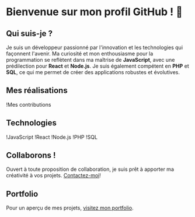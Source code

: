# Bienvenue sur mon profil GitHub ! 👋

## Qui suis-je ?
Je suis un développeur passionné par l'innovation et les technologies qui façonnent l'avenir. Ma curiosité et mon enthousiasme pour la programmation se reflètent dans ma maîtrise de **JavaScript**, avec une prédilection pour **React** et **Node.js**. Je suis également compétent en **PHP** et **SQL**, ce qui me permet de créer des applications robustes et évolutives.

## Mes réalisations
!Mes contributions

## Technologies
!JavaScript
!React
!Node.js
!PHP
!SQL

## Collaborons !
Ouvert à toute proposition de collaboration, je suis prêt à apporter ma créativité à vos projets. [Contactez-moi](https://code-garage.fr/blog/comment-personnaliser-son-profil-github-avec-un-fichier-readme/)!

## Portfolio
Pour un aperçu de mes projets, [visitez mon portfolio](https://code-garage.fr/blog/comment-personnaliser-son-profil-github-avec-un-fichier-readme/).
